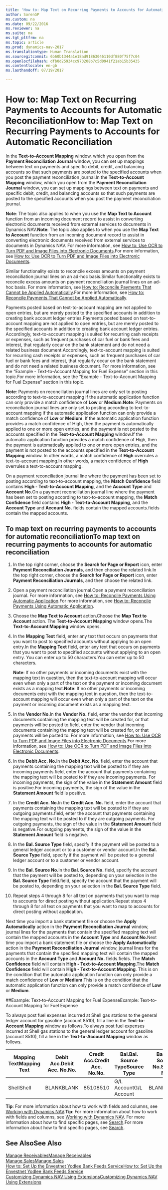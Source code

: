 ```yaml
---
title: 'How to: Map Text on Recurring Payments to Accounts for Automatic Reconciliation'
author: SorenGP
ms.custom: na
ms.date: 09/22/2016
ms.reviewer: na
ms.suite: na
ms.tgt_pltfrm: na
ms.topic: article
ms.prod: dynamics-nav-2017
ms.translationtype: Human Translation
ms.sourcegitcommit: 6b60b1344a1e18ad91863046110df880f75f7c04
ms.openlocfilehash: dfb0d25934cc973208b7c5d0941f21ab15b35435
ms.contentlocale: en-gb
ms.lasthandoff: 07/19/2017

---
```


# <a name="how-to-map-text-on-recurring-payments-to-accounts-for-automatic-reconciliation"></a><span data-ttu-id="89f98-102">How to: Map Text on Recurring Payments to Accounts for Automatic Reconciliation</span><span class="sxs-lookup"><span data-stu-id="89f98-102">How to: Map Text on Recurring Payments to Accounts for Automatic Reconciliation</span></span>
<span data-ttu-id="89f98-103">In the **Text-to-Account Mapping** window, which you open from the **Payment Reconciliation Journal** window, you can set up mappings between text on payments and specific debit, credit, and balancing accounts so that such payments are posted to the specified accounts when you post the payment reconciliation journal.</span><span class="sxs-lookup"><span data-stu-id="89f98-103">In the **Text-to-Account Mapping** window, which you open from the **Payment Reconciliation Journal** window, you can set up mappings between text on payments and specific debit, credit, and balancing accounts so that such payments are posted to the specified accounts when you post the payment reconciliation journal.</span></span>

<span data-ttu-id="89f98-104">**Note**: The topic also applies to when you use the **Map Text to Account** function from an incoming document record to assist in converting electronic documents received from external services to documents in Dynamics NAV.</span><span class="sxs-lookup"><span data-stu-id="89f98-104">**Note**: The topic also applies to when you use the **Map Text to Account** function from an incoming document record to assist in converting electronic documents received from external services to documents in Dynamics NAV.</span></span> <span data-ttu-id="89f98-105">For more information, see [How to: Use OCR to Turn PDF and Image Files into Electronic Documents](across-how-use-ocr-pdf-images-files.md).</span><span class="sxs-lookup"><span data-stu-id="89f98-105">For more information, see [How to: Use OCR to Turn PDF and Image Files into Electronic Documents](across-how-use-ocr-pdf-images-files.md).</span></span>   

<span data-ttu-id="89f98-106">Similar functionality exists to reconcile excess amounts on payment reconciliation journal lines on an ad-hoc basis.</span><span class="sxs-lookup"><span data-stu-id="89f98-106">Similar functionality exists to reconcile excess amounts on payment reconciliation journal lines on an ad-hoc basis.</span></span> <span data-ttu-id="89f98-107">For more information, see [How to: Reconcile Payments That Cannot be Applied Automatically](receivables-how-reconcile-payments-cannot-apply-auto.md).</span><span class="sxs-lookup"><span data-stu-id="89f98-107">For more information, see [How to: Reconcile Payments That Cannot be Applied Automatically](receivables-how-reconcile-payments-cannot-apply-auto.md).</span></span>

<span data-ttu-id="89f98-108">Payments posted based on text-to-account mapping are not applied to open entries, but are merely posted to the specified accounts in addition to creating bank account ledger entries.</span><span class="sxs-lookup"><span data-stu-id="89f98-108">Payments posted based on text-to-account mapping are not applied to open entries, but are merely posted to the specified accounts in addition to creating bank account ledger entries.</span></span> <span data-ttu-id="89f98-109">Accordingly, text-to-account mapping is suited for recurring cash receipts or expenses, such as frequent purchases of car fuel or bank fees and interest, that regularly occur on the bank statement and do not need a related business document.</span><span class="sxs-lookup"><span data-stu-id="89f98-109">Accordingly, text-to-account mapping is suited for recurring cash receipts or expenses, such as frequent purchases of car fuel or bank fees and interest, that regularly occur on the bank statement and do not need a related business document.</span></span> <span data-ttu-id="89f98-110">For more information, see the “Example - Text-to-Account Mapping for Fuel Expense” section in this topic.</span><span class="sxs-lookup"><span data-stu-id="89f98-110">For more information, see the “Example - Text-to-Account Mapping for Fuel Expense” section in this topic.</span></span>

<span data-ttu-id="89f98-111">**Note**: Payments on reconciliation journal lines are only set to posting according to text-to-account mapping if the automatic application function can only provide a match confidence of **Low** or **Medium**.</span><span class="sxs-lookup"><span data-stu-id="89f98-111">**Note**: Payments on reconciliation journal lines are only set to posting according to text-to-account mapping if the automatic application function can only provide a match confidence of **Low** or **Medium**.</span></span> <span data-ttu-id="89f98-112">If the automatic application function provides a match confidence of High, then the payment is automatically applied to one or more open entries, and the payment is not posted to the accounts specified in the **Text-to-Account Mapping** window.</span><span class="sxs-lookup"><span data-stu-id="89f98-112">If the automatic application function provides a match confidence of High, then the payment is automatically applied to one or more open entries, and the payment is not posted to the accounts specified in the **Text-to-Account Mapping** window.</span></span> <span data-ttu-id="89f98-113">In other words, a match confidence of **High** overrules a text-to-account mapping.</span><span class="sxs-lookup"><span data-stu-id="89f98-113">In other words, a match confidence of **High** overrules a text-to-account mapping.</span></span>

<span data-ttu-id="89f98-114">On a payment reconciliation journal line where the payment has been set to posting according to text-to-account mapping, the **Match Confidence** field contains **High - Text-to-Account Mapping**, and the **Account Type** and **Account No.**</span><span class="sxs-lookup"><span data-stu-id="89f98-114">On a payment reconciliation journal line where the payment has been set to posting according to text-to-account mapping, the **Match Confidence** field contains **High - Text-to-Account Mapping**, and the **Account Type** and **Account No.**</span></span> <span data-ttu-id="89f98-115">fields contain the mapped accounts.</span><span class="sxs-lookup"><span data-stu-id="89f98-115">fields contain the mapped accounts.</span></span>

## <a name="to-map-text-on-recurring-payments-to-accounts-for-automatic-reconciliation"></a><span data-ttu-id="89f98-116">To map text on recurring payments to accounts for automatic reconciliation</span><span class="sxs-lookup"><span data-stu-id="89f98-116">To map text on recurring payments to accounts for automatic reconciliation</span></span>
1. <span data-ttu-id="89f98-117">In the top right corner, choose the **Search for Page or Report** icon, enter **Payment Reconciliation Journals**, and then choose the related link.</span><span class="sxs-lookup"><span data-stu-id="89f98-117">In the top right corner, choose the **Search for Page or Report** icon, enter **Payment Reconciliation Journals**, and then choose the related link.</span></span>
2. <span data-ttu-id="89f98-118">Open a payment reconciliation journal.</span><span class="sxs-lookup"><span data-stu-id="89f98-118">Open a payment reconciliation journal.</span></span> <span data-ttu-id="89f98-119">For more information, see [How to: Reconcile Payments Using Automatic Application](receivables-how-reconcile-payments-auto-application.md).</span><span class="sxs-lookup"><span data-stu-id="89f98-119">For more information, see [How to: Reconcile Payments Using Automatic Application](receivables-how-reconcile-payments-auto-application.md).</span></span>
3. <span data-ttu-id="89f98-120">Choose the **Map Text to Account** action.</span><span class="sxs-lookup"><span data-stu-id="89f98-120">Choose the **Map Text to Account** action.</span></span> <span data-ttu-id="89f98-121">The **Text-to-Account Mapping** window opens.</span><span class="sxs-lookup"><span data-stu-id="89f98-121">The **Text-to-Account Mapping** window opens.</span></span>
4. <span data-ttu-id="89f98-122">In the **Mapping Text** field, enter any text that occurs on payments that you want to post to specified accounts without applying to an open entry.</span><span class="sxs-lookup"><span data-stu-id="89f98-122">In the **Mapping Text** field, enter any text that occurs on payments that you want to post to specified accounts without applying to an open entry.</span></span> <span data-ttu-id="89f98-123">You can enter up to 50 characters.</span><span class="sxs-lookup"><span data-stu-id="89f98-123">You can enter up to 50 characters.</span></span>

    <span data-ttu-id="89f98-124">**Note**: If no other payments or incoming documents exist with the mapping text in question, then the text-to-account mapping will occur even when only a part of the text on the payment or incoming document exists as a mapping text.</span><span class="sxs-lookup"><span data-stu-id="89f98-124">**Note**: If no other payments or incoming documents exist with the mapping text in question, then the text-to-account mapping will occur even when only a part of the text on the payment or incoming document exists as a mapping text.</span></span>
5. <span data-ttu-id="89f98-125">In the **Vendor No.**</span><span class="sxs-lookup"><span data-stu-id="89f98-125">In the **Vendor No.**</span></span> <span data-ttu-id="89f98-126">field, enter the vendor that incoming documents containing the mapping text will be created for, or that payments will be posted to.</span><span class="sxs-lookup"><span data-stu-id="89f98-126">field, enter the vendor that incoming documents containing the mapping text will be created for, or that payments will be posted to.</span></span> <span data-ttu-id="89f98-127">For more information, see [How to: Use OCR to Turn PDF and Image Files into Electronic Documents](across-how-use-ocr-pdf-images-files.md).</span><span class="sxs-lookup"><span data-stu-id="89f98-127">For more information, see [How to: Use OCR to Turn PDF and Image Files into Electronic Documents](across-how-use-ocr-pdf-images-files.md).</span></span>      
6. <span data-ttu-id="89f98-128">In the **Debit Acc. No.**</span><span class="sxs-lookup"><span data-stu-id="89f98-128">In the **Debit Acc. No.**</span></span> <span data-ttu-id="89f98-129">field, enter the account that payments containing the mapping text will be posted to if they are incoming payments.</span><span class="sxs-lookup"><span data-stu-id="89f98-129">field, enter the account that payments containing the mapping text will be posted to if they are incoming payments.</span></span> <span data-ttu-id="89f98-130">For incoming payments, the sign of the value in the **Statement Amount** field is positive.</span><span class="sxs-lookup"><span data-stu-id="89f98-130">For incoming payments, the sign of the value in the **Statement Amount** field is positive.</span></span>
7. <span data-ttu-id="89f98-131">In the **Credit Acc. No.**</span><span class="sxs-lookup"><span data-stu-id="89f98-131">In the **Credit Acc. No.**</span></span> <span data-ttu-id="89f98-132">field, enter the account that payments containing the mapping text will be posted to if they are outgoing payments.</span><span class="sxs-lookup"><span data-stu-id="89f98-132">field, enter the account that payments containing the mapping text will be posted to if they are outgoing payments.</span></span> <span data-ttu-id="89f98-133">For outgoing payments, the sign of the value in the **Statement Amount** field is negative.</span><span class="sxs-lookup"><span data-stu-id="89f98-133">For outgoing payments, the sign of the value in the **Statement Amount** field is negative.</span></span>
8. <span data-ttu-id="89f98-134">In the **Bal. Source Type** field, specify if the payment will be posted to a general ledger account or to a customer or vendor account.</span><span class="sxs-lookup"><span data-stu-id="89f98-134">In the **Bal. Source Type** field, specify if the payment will be posted to a general ledger account or to a customer or vendor account.</span></span>
9. <span data-ttu-id="89f98-135">In the **Bal. Source No.**</span><span class="sxs-lookup"><span data-stu-id="89f98-135">In the **Bal. Source No.**</span></span> <span data-ttu-id="89f98-136">field, specify the account that the payment will be posted to, depending on your selection in the **Bal. Source Type** field.</span><span class="sxs-lookup"><span data-stu-id="89f98-136">field, specify the account that the payment will be posted to, depending on your selection in the **Bal. Source Type** field.</span></span>
10. <span data-ttu-id="89f98-137">Repeat steps 4 through 8 for all text on payments that you want to map to accounts for direct posting without application.</span><span class="sxs-lookup"><span data-stu-id="89f98-137">Repeat steps 4 through 8 for all text on payments that you want to map to accounts for direct posting without application.</span></span>

<span data-ttu-id="89f98-138">Next time you import a bank statement file or choose the **Apply Automatically** action in the **Payment Reconciliation Journal** window, journal lines for the payments that contain the specified mapping text will contain the mapped accounts in the **Account Type** and **Account No.**</span><span class="sxs-lookup"><span data-stu-id="89f98-138">Next time you import a bank statement file or choose the **Apply Automatically** action in the **Payment Reconciliation Journal** window, journal lines for the payments that contain the specified mapping text will contain the mapped accounts in the **Account Type** and **Account No.**</span></span> <span data-ttu-id="89f98-139">fields.</span><span class="sxs-lookup"><span data-stu-id="89f98-139">fields.</span></span> <span data-ttu-id="89f98-140">The **Match Confidence** field will contain **High - Text-to-Account Mapping**.</span><span class="sxs-lookup"><span data-stu-id="89f98-140">The **Match Confidence** field will contain **High - Text-to-Account Mapping**.</span></span> <span data-ttu-id="89f98-141">This is on the condition that the automatic application function can only provide a match confidence of **Low** or **Medium**.</span><span class="sxs-lookup"><span data-stu-id="89f98-141">This is on the condition that the automatic application function can only provide a match confidence of **Low** or **Medium**.</span></span>

##<a name="example-text-to-account-mapping-for-fuel-expense"></a><span data-ttu-id="89f98-142">Example: Text-to-Account Mapping for Fuel Expense</span><span class="sxs-lookup"><span data-stu-id="89f98-142">Example: Text-to-Account Mapping for Fuel Expense</span></span>

<span data-ttu-id="89f98-143">To always post fuel expenses incurred at Shell gas stations to the general ledger account for gasoline (account 8510), fill a line in the **Text-to-Account Mapping** window as follows.</span><span class="sxs-lookup"><span data-stu-id="89f98-143">To always post fuel expenses incurred at Shell gas stations to the general ledger account for gasoline (account 8510), fill a line in the **Text-to-Account Mapping** window as follows.</span></span>

|<span data-ttu-id="89f98-144">Mapping Text</span><span class="sxs-lookup"><span data-stu-id="89f98-144">Mapping Text</span></span> |<span data-ttu-id="89f98-145">Debit Acc.</span><span class="sxs-lookup"><span data-stu-id="89f98-145">Debit Acc.</span></span> <span data-ttu-id="89f98-146">No.</span><span class="sxs-lookup"><span data-stu-id="89f98-146">No.</span></span> |<span data-ttu-id="89f98-147">Credit Acc.</span><span class="sxs-lookup"><span data-stu-id="89f98-147">Credit Acc.</span></span> <span data-ttu-id="89f98-148">No.</span><span class="sxs-lookup"><span data-stu-id="89f98-148">No.</span></span> |<span data-ttu-id="89f98-149">Bal.</span><span class="sxs-lookup"><span data-stu-id="89f98-149">Bal.</span></span> <span data-ttu-id="89f98-150">Source Type</span><span class="sxs-lookup"><span data-stu-id="89f98-150">Source Type</span></span> |<span data-ttu-id="89f98-151">Bal.</span><span class="sxs-lookup"><span data-stu-id="89f98-151">Bal.</span></span> <span data-ttu-id="89f98-152">Source No.</span><span class="sxs-lookup"><span data-stu-id="89f98-152">Source No.</span></span> |
|-------------|---------------|----------------|-----------------|----------------|
|<span data-ttu-id="89f98-153">Shell</span><span class="sxs-lookup"><span data-stu-id="89f98-153">Shell</span></span> |<span data-ttu-id="89f98-154">BLANK</span><span class="sxs-lookup"><span data-stu-id="89f98-154">BLANK</span></span> |<span data-ttu-id="89f98-155">8510</span><span class="sxs-lookup"><span data-stu-id="89f98-155">8510</span></span> |<span data-ttu-id="89f98-156">G/L Account</span><span class="sxs-lookup"><span data-stu-id="89f98-156">G/L Account</span></span>|<span data-ttu-id="89f98-157">BLANK</span><span class="sxs-lookup"><span data-stu-id="89f98-157">BLANK</span></span>|

<span data-ttu-id="89f98-158">**Tip**: For more information about how to work with fields and columns, see [Working with Dynamics NAV](ui-work-product.md).</span><span class="sxs-lookup"><span data-stu-id="89f98-158">**Tip**: For more information about how to work with fields and columns, see [Working with Dynamics NAV](ui-work-product.md).</span></span> <span data-ttu-id="89f98-159">For more information about how to find specific pages, see [Search](ui-search.md).</span><span class="sxs-lookup"><span data-stu-id="89f98-159">For more information about how to find specific pages, see [Search](ui-search.md).</span></span>

## <a name="see-also"></a><span data-ttu-id="89f98-160">See Also</span><span class="sxs-lookup"><span data-stu-id="89f98-160">See Also</span></span>
[<span data-ttu-id="89f98-161">Manage Receivables</span><span class="sxs-lookup"><span data-stu-id="89f98-161">Manage Receivables</span></span>](receivables-manage-receivables.md)  
[<span data-ttu-id="89f98-162">Manage Sales</span><span class="sxs-lookup"><span data-stu-id="89f98-162">Manage Sales</span></span>](sales-manage-sales.md)  
[<span data-ttu-id="89f98-163">How to: Set Up the Envestnet Yodlee Bank Feeds Service</span><span class="sxs-lookup"><span data-stu-id="89f98-163">How to: Set Up the Envestnet Yodlee Bank Feeds Service</span></span>](bank-how-setup-bank-statement-service.md)  
[<span data-ttu-id="89f98-164">Customizing Dynamics NAV Using Extensions</span><span class="sxs-lookup"><span data-stu-id="89f98-164">Customizing Dynamics NAV Using Extensions</span></span>](ui-extensions.md)

